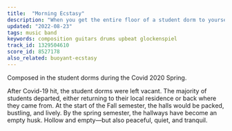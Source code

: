```yaml
---
title:  "Morning Ecstasy"
description: "When you get the entire floor of a student dorm to yourself."
updated: "2022-08-23"
tags: music band
keywords: composition guitars drums upbeat glockenspiel
track_id: 1329504610
score_id: 8527178
also_related: buoyant-ecstasy
---
```


Composed in the student dorms during the Covid 2020 Spring.

After Covid-19 hit, the student dorms were left vacant. The majority of students departed, either returning to their local residence or back where they came from. At the start of the Fall semester, the halls would be packed, bustling, and lively. By the spring semester, the hallways have become an empty husk. Hollow and empty—but also peaceful, quiet, and tranquil.
